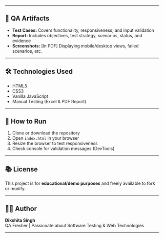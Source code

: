 
---

## 🧪 QA Artifacts

- **Test Cases:** Covers functionality, responsiveness, and input validation
- **Report:** Includes objectives, test strategy, scenarios, status, and evidence
- **Screenshots:** [In PDF] Displaying mobile/desktop views, failed scenarios, etc.

---

## 🛠 Technologies Used

- HTML5
- CSS3
- Vanilla JavaScript
- Manual Testing (Excel & PDF Report)

---

## 🧠 How to Run

1. Clone or download the repository
2. Open `index.html` in your browser
3. Resize the browser to test responsiveness
4. Check console for validation messages (DevTools)

---

## 📚 License

This project is for **educational/demo purposes** and freely available to fork or modify.

---

## 🙋‍♀️ Author

**Dikshita Singh**  
QA Fresher | Passionate about Software Testing & Web Technologies

---

